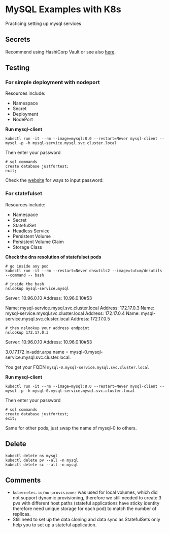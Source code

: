 # MySQL Examples with K8s
Practicing setting up mysql services

## Secrets
Recommend using HashiCorp Vault or see also [here](https://kubernetes.io/docs/tasks/administer-cluster/encrypt-data/).

## Testing
### For simple deployment with nodeport
Resources include:
- Namespace
- Secret
- Deployment
- NodePort

**Run mysql-client**
```
kubectl run -it --rm --image=mysql:8.0 --restart=Never mysql-client -- mysql -p -h mysql-service.mysql.svc.cluster.local
```
Then enter your password
```
# sql commands
create database justfortest;
exit;
```

Check the [website](https://dev.mysql.com/doc/refman/8.0/en/password-security-user.html) for ways to input password:

### For statefulset
Resources include:
- Namespace
- Secret
- StatefulSet
- Headless Service
- Persistent Volume
- Persistent Volume Claim
- Storage Class

**Check the dns resolution of statefulset pods**
```
# go inside any pod
kubectl run -it --rm --restart=Never dnsutils2 --image=tutum/dnsutils --command -- bash

# inside the bash
nslookup mysql-service.mysql
```
Server:         10.96.0.10
Address:        10.96.0.10#53

Name:   mysql-service.mysql.svc.cluster.local
Address: 172.17.0.3
Name:   mysql-service.mysql.svc.cluster.local
Address: 172.17.0.4
Name:   mysql-service.mysql.svc.cluster.local
Address: 172.17.0.5
```
# then nslookup your address endpoint
nslookup 172.17.0.3
```
Server:         10.96.0.10
Address:        10.96.0.10#53

3.0.17.172.in-addr.arpa name = mysql-0.mysql-service.mysql.svc.cluster.local.

You get your FQDN `mysql-0.mysql-service.mysql.svc.cluster.local`

**Run mysql-client**
```
kubectl run -it --rm --image=mysql:8.0 --restart=Never mysql-client -- mysql -p -h mysql-0.mysql-service.mysql.svc.cluster.local
```
Then enter your password
```
# sql commands
create database justfortest;
exit;
```

Same for other pods, just swap the name of mysql-0 to others.

## Delete

```
kubectl delete ns mysql
kubectl delete pv --all -n mysql
kubectl delete sc --all -n mysql
```

## Comments
- `kubernetes.io/no-provisioner` was used for local volumes, which did not support dynamic provisioning, therefore we still needed to create 3 pvs with different host paths (stateful applications have sticky identity therefore need unique storage for each pod) to match the number of replicas.
- Still need to set up the data cloning and data sync as StatefulSets only help you to set up a stateful application.
